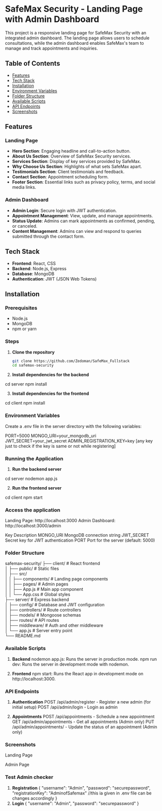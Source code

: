 # SafeMax Security - Landing Page with Admin Dashboard

This project is a responsive landing page for SafeMax Security with an integrated admin dashboard. The landing page allows users to schedule consultations, while the admin dashboard enables SafeMax's team to manage and track appointments and inquiries.

## Table of Contents
- [Features](#features)
- [Tech Stack](#tech-stack)
- [Installation](#installation)
- [Environment Variables](#environment-variables)
- [Folder Structure](#folder-structure)
- [Available Scripts](#available-scripts)
- [API Endpoints](#api-endpoints)
- [Screenshots](#screenshots)

## Features

### Landing Page
- **Hero Section**: Engaging headline and call-to-action button.
- **About Us Section**: Overview of SafeMax Security services.
- **Services Section**: Display of key services provided by SafeMax.
- **Why Choose Us Section**: Highlights of what sets SafeMax apart.
- **Testimonials Section**: Client testimonials and feedback.
- **Contact Section**: Appointment scheduling form.
- **Footer Section**: Essential links such as privacy policy, terms, and social media links.

### Admin Dashboard
- **Admin Login**: Secure login with JWT authentication.
- **Appointment Management**: View, update, and manage appointments.
- **Status Update**: Admins can mark appointments as confirmed, pending, or canceled.
- **Content Management**: Admins can view and respond to queries submitted through the contact form.

## Tech Stack
- **Frontend**: React, CSS
- **Backend**: Node.js, Express
- **Database**: MongoDB
- **Authentication**: JWT (JSON Web Tokens)

## Installation

### Prerequisites
- Node.js
- MongoDB
- npm or yarn

### Steps

1. **Clone the repository**
   ```bash
   git clone https://github.com/Zedoman/SafeMax_Fullstack
   cd safemax-security

2. **Install dependencies for the backend**

cd server
npm install

3. **Install dependencies for the frontend**

cd client
npm install

### Environment Variables
Create a .env file in the server directory with the following variables:

PORT=5000
MONGO_URI=your_mongodb_uri
JWT_SECRET=your_jwt_secret
ADMIN_REGISTRATION_KEY=key [any key just to check if the key is same or not while registering]


### Running the Application

1. **Run the backend server**

cd server
nodemon app.js

2. **Run the frontend server**

cd client
npm start


### Access the application

Landing Page: http://localhost:3000
Admin Dashboard: http://localhost:3000/admin


Key	Description
MONGO_URI	MongoDB connection string
JWT_SECRET	Secret key for JWT authentication
PORT	Port for the server (default: 5000)

### Folder Structure

safemax-security/
├── client/               # React frontend  
│   ├── public/           # Static files  
│   ├── src/  
│   │   ├── components/   # Landing page components  
│   │   ├── pages/        # Admin pages  
│   │   ├── App.js        # Main app component  
│   │   └── App.css       # Global styles  
├── server/               # Express backend  
│   ├── config/           # Database and JWT configuration  
│   ├── controllers/      # Route controllers  
│   ├── models/           # Mongoose schemas  
│   ├── routes/           # API routes  
│   ├── middleware/       # Auth and other middleware  
│   └── app.js         # Server entry point  
└── README.md  



### Available Scripts
1. **Backend**
nodemon app.js: Runs the server in production mode.
npm run dev: Runs the server in development mode with nodemon.

2. **Frontend**
npm start: Runs the React app in development mode on http://localhost:3000.

### API Endpoints
1. **Authentication**
POST /api/admin/register - Register a new admin (for initial setup)
POST /api/admin/login - Login as admin

2. **Appointments**
POST /api/appointments - Schedule a new appointment
GET /api/admin/appointments - Get all appointments (Admin only)
PUT /api/admin/appointments/ - Update the status of an appointment (Admin only)


### Screenshots
Landing Page

Admin Page



### Test Admin checker
1. **Registration**
{
  "username": "Admin",
  "password": "securepassword",
  "registrationKey": "AdminofSafemax"       //this ia given in .env file can be changes accordingly
}
2. **Login**
{
  "username": "Admin",
  "password": "securepassword"
}


